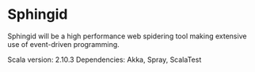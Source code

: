 Sphingid
=====

Sphingid will be a high performance web spidering tool making extensive use of event-driven programming.

Scala version: 2.10.3
Dependencies: Akka, Spray, ScalaTest
